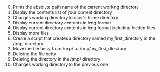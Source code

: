 0. Prints the absolute path name of the current working directory
1. Display the contents list of your current directory
2. Changes working directory to user's home directory
3. Display current directory contents in long format
4. Display current directory contents in long format including hidden files
5. Display more files
6. Create a script that creates a directory named my_first_directory in the /tmp/ directory
7. Move the file betty from /tmp/ to /tmp/my_first_directory
8. Deleting the file betty
9. Deleting the directory in the /tmp/ directory
10. Changes working directory to the previous one

